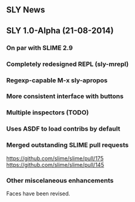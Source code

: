 SLY News
--------

## SLY 1.0-Alpha (21-08-2014)

### On par with SLIME 2.9

### Completely redesigned REPL (sly-mrepl)

### Regexp-capable M-x sly-apropos

### More consistent interface with buttons

### Multiple inspectors (TODO)

### Uses ASDF to load contribs by default

### Merged outstanding SLIME pull requests

  https://github.com/slime/slime/pull/175
  https://github.com/slime/slime/pull/145

### Other miscelaneous enhancements

Faces have been revised.








